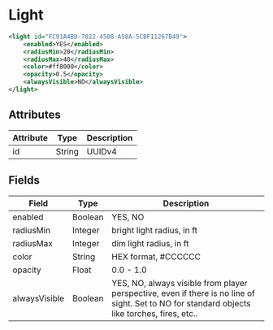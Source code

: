 # Light

```xml
<light id="FC91A4BD-7022-4508-A58A-5CBF11267B49">
    <enabled>YES</enabled>
    <radiusMin>20</radiusMin>
    <radiusMax>40</radiusMax>
    <color>#ff8000</color>
    <opacity>0.5</opacity>
    <alwaysVisible>NO</alwaysVisible>
</light>
```

## Attributes

| Attribute | Type | Description |
| --------- | ---- | ----------- |
| id  | String  | UUIDv4 |

## Fields

| Field  | Type | Description |
| ------ | ---- | ----------- |
| enabled  | Boolean | YES, NO |
| radiusMin  | Integer | bright light radius, in ft |
| radiusMax  | Integer | dim light radius, in ft |
| color | String | HEX format, #CCCCCC |
| opacity | Float | 0.0 - 1.0 |
| alwaysVisible  | Boolean | YES, NO, always visible from player perspective, even if there is no line of sight. Set to NO for standard objects like torches, fires, etc.. |